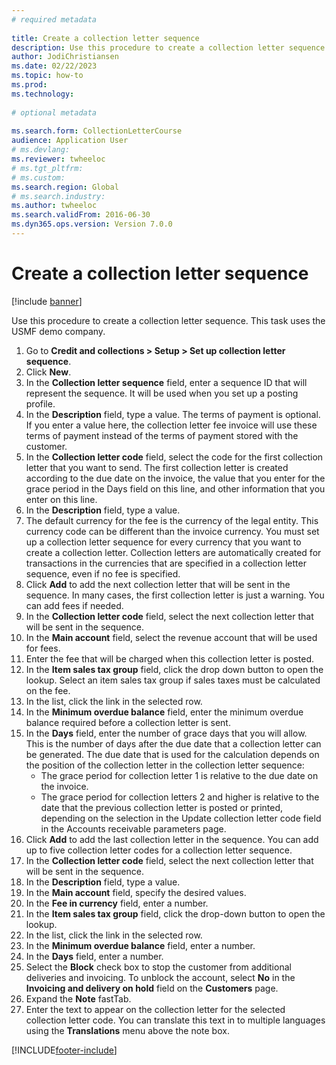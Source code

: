 ```yaml
--- 
# required metadata 
 
title: Create a collection letter sequence
description: Use this procedure to create a collection letter sequence. 
author: JodiChristiansen
ms.date: 02/22/2023
ms.topic: how-to 
ms.prod:  
ms.technology:  
 
# optional metadata 
 
ms.search.form: CollectionLetterCourse   
audience: Application User 
# ms.devlang:  
ms.reviewer: twheeloc
# ms.tgt_pltfrm:  
# ms.custom:  
ms.search.region: Global
# ms.search.industry: 
ms.author: twheeloc
ms.search.validFrom: 2016-06-30 
ms.dyn365.ops.version: Version 7.0.0 
---
```

# Create a collection letter sequence

[!include [banner](../../includes/banner.md)]

Use this procedure to create a collection letter sequence. This task uses the USMF demo company.

1. Go to **Credit and collections > Setup > Set up collection letter sequence**.
2. Click **New**.
3. In the **Collection letter sequence** field, enter a sequence ID that will represent the sequence. It will be used when you set up a posting profile.
4. In the **Description** field, type a value. The terms of payment is optional. If you enter a value here, the collection letter fee invoice will use these terms of payment instead of the terms of payment stored with the customer.  
5. In the **Collection letter code** field, select the code for the first collection letter that you want to send. The first collection letter is created according to the due date on the invoice, the value that you enter for the grace period in the Days field on this line, and other information that you enter on this line.  
6. In the **Description** field, type a value. 
7. The default currency for the fee is the currency of the legal entity. This currency code can be different than the invoice currency. You must set up a collection letter sequence for every currency that you want to create a collection letter. Collection letters are automatically created for transactions in the currencies that are specified in a collection letter sequence, even if no fee is specified.
8. Click **Add** to add the next collection letter that will be sent in the sequence. In many cases, the first collection letter is just a warning. You can add fees if needed.  
9. In the **Collection letter code** field, select the next collection letter that will be sent in the sequence.
10. In the **Main account** field, select the revenue account that will be used for fees.
11. Enter the fee that will be charged when this collection letter is posted.
12. In the **Item sales tax group** field, click the drop down button to open the lookup. Select an item sales tax group if sales taxes must be calculated on the fee.  
13. In the list, click the link in the selected row.
14. In the **Minimum overdue balance** field, enter the minimum overdue balance required before a collection letter is sent.
15. In the **Days** field, enter the number of grace days that you will allow. This is the number of days after the due date that a collection letter can be generated. The due date that is used for the calculation depends on the position of the collection letter in the collection letter sequence:
    - The grace period for collection letter 1 is relative to the due date on the invoice.
    - The grace period for collection letters 2 and higher is relative to the date that the previous collection letter is posted or printed, depending on the selection in the Update collection letter code field in the Accounts receivable parameters page.  
16. Click **Add** to add the last collection letter in the sequence. You can add up to five collection letter codes for a collection letter sequence.  
17. In the **Collection letter code** field, select the next collection letter that will be sent in the sequence.
18. In the **Description** field, type a value.
19. In the **Main account** field, specify the desired values.
20. In the **Fee in currency** field, enter a number.
21. In the **Item sales tax group** field, click the drop-down button to open the lookup.
22. In the list, click the link in the selected row.
23. In the **Minimum overdue balance** field, enter a number.
24. In the **Days** field, enter a number.
25. Select the **Block** check box to stop the customer from additional deliveries and invoicing. To unblock the account, select **No** in the **Invoicing and delivery on hold** field on the **Customers** page.  
26. Expand the **Note** fastTab.
27. Enter the text to appear on the collection letter for the selected collection letter code. You can translate this text in to multiple languages using the **Translations** menu above the note box.  



[!INCLUDE[footer-include](../../../includes/footer-banner.md)]
